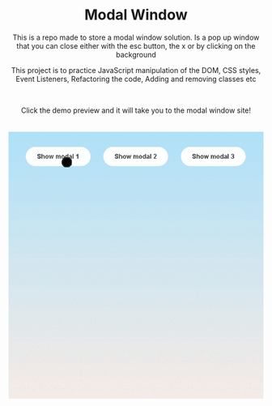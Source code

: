 <h1 align="center"> Modal Window </h1>
<p align="center"> This is a repo made to store a modal window solution. Is a pop up window that you can close either with the esc button, the x or by clicking on the background </p>
<p align="center"> This project is to practice JavaScript manipulation of the DOM, CSS styles, Event Listeners, Refactoring the code, Adding and removing classes etc</p>
<br>
<p align="center">
Click the demo preview and it will take you to the modal window site!
<br>
<br>
<br>
<a href="https://lnce21.github.io/modalWindow/" target="_blank"> <img src="./src/utils/modalWindowGif.gif" alt="Modal Window Demo"/></a>
</>
